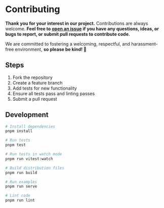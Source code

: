 # Contributing

**Thank you for your interest in our project.** Contributions are always welcome. **Feel free to [open an issue](https://github.com/mfranzke/css-custom-functions-polyfill/issues/new) if you have any questions, ideas, or bugs to report, or submit pull requests to contribute code.**

We are committed to fostering a welcoming, respectful, and harassment-free environment, **so please be kind! 💖**

## Steps

1. Fork the repository
2. Create a feature branch
3. Add tests for new functionality
4. Ensure all tests pass and linting passes
5. Submit a pull request

## Development

```bash
# Install dependencies
pnpm install

# Run tests
pnpm test

# Run tests in watch mode
pnpm run vitest:watch

# Build distribution files
pnpm run build

# Run examples
pnpm run serve

# Lint code
pnpm run lint
```
